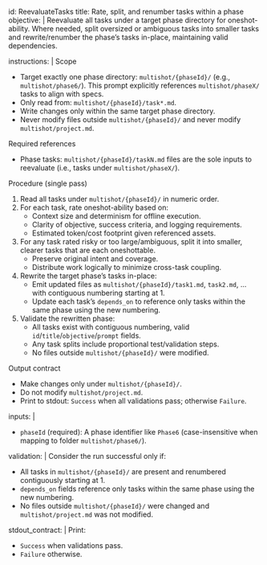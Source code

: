 id: ReevaluateTasks
title: Rate, split, and renumber tasks within a phase
objective: |
  Reevaluate all tasks under a target phase directory for oneshot-ability.
  Where needed, split oversized or ambiguous tasks into smaller tasks and
  rewrite/renumber the phase’s tasks in-place, maintaining valid dependencies.

instructions: |
  Scope
  - Target exactly one phase directory: `multishot/{phaseId}/` (e.g., `multishot/phase6/`). This prompt explicitly references `multishot/phaseX/` tasks to align with specs.
  - Only read from: `multishot/{phaseId}/task*.md`.
  - Write changes only within the same target phase directory.
  - Never modify files outside `multishot/{phaseId}/` and never modify `multishot/project.md`.

  Required references
  - Phase tasks: `multishot/{phaseId}/taskN.md` files are the sole inputs to reevaluate (i.e., tasks under `multishot/phaseX/`).

  Procedure (single pass)
  1) Read all tasks under `multishot/{phaseId}/` in numeric order.
  2) For each task, rate oneshot-ability based on:
     - Context size and determinism for offline execution.
     - Clarity of objective, success criteria, and logging requirements.
     - Estimated token/cost footprint given referenced assets.
  3) For any task rated risky or too large/ambiguous, split it into smaller, clearer tasks that are each oneshottable.
     - Preserve original intent and coverage.
     - Distribute work logically to minimize cross-task coupling.
  4) Rewrite the target phase’s tasks in-place:
     - Emit updated files as `multishot/{phaseId}/task1.md`, `task2.md`, ... with contiguous numbering starting at 1.
     - Update each task’s `depends_on` to reference only tasks within the same phase using the new numbering.
  5) Validate the rewritten phase:
     - All tasks exist with contiguous numbering, valid `id`/`title`/`objective`/`prompt` fields.
     - Any task splits include proportional test/validation steps.
     - No files outside `multishot/{phaseId}/` were modified.

  Output contract
  - Make changes only under `multishot/{phaseId}/`.
  - Do not modify `multishot/project.md`.
  - Print to stdout: `Success` when all validations pass; otherwise `Failure`.

inputs: |
  - `phaseId` (required): A phase identifier like `Phase6` (case-insensitive when mapping to folder `multishot/phase6/`).

validation: |
  Consider the run successful only if:
  - All tasks in `multishot/{phaseId}/` are present and renumbered contiguously starting at 1.
  - `depends_on` fields reference only tasks within the same phase using the new numbering.
  - No files outside `multishot/{phaseId}/` were changed and `multishot/project.md` was not modified.

stdout_contract: |
  Print:
  - `Success` when validations pass.
  - `Failure` otherwise.
